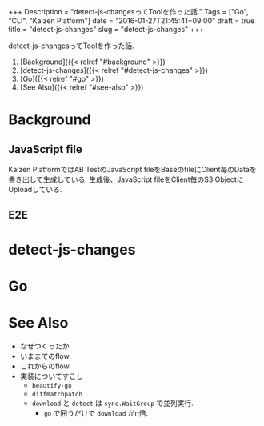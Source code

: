 +++
Description = "detect-js-changesってToolを作った話."
Tags = ["Go", "CLI", "Kaizen Platform"]
date = "2016-01-27T21:45:41+09:00"
draft = true
title = "detect-js-changes"
slug = "detect-js-changes"
+++

detect-js-changesってToolを作った話.

<!--more-->

1. [Background]({{< relref "#background" >}})
2. [detect-js-changes]({{< relref "#detect-js-changes" >}})
3. [Go]({{< relref "#go" >}})
4. [See Also]({{< relref "#see-also" >}})


# Background

## JavaScript file

Kaizen PlatformではAB TestのJavaScript fileをBaseのfileにClient毎のDataを書き出して生成している.
生成後、JavaScript fileをClient毎のS3 ObjectにUploadしている.


## E2E


# detect-js-changes


# Go


# See Also

- なぜつくったか
- いままでのflow
- これからのflow
- 実装についてすこし
  - `beautify-go`
  - `diffmatchpatch`
  - `download` と `detect` は `sync.WaitGroup` で並列実行.
      - `go` で囲うだけで `download` がn倍.
